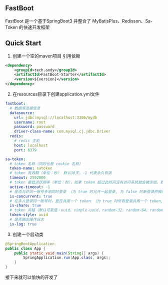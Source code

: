 ## FastBoot
FastBoot 是一个基于SpringBoot3 并整合了 MyBatisPlus、Redisson、Sa-Token 的快速开发框架

## Quick Start
1. 创建一个空的maven项目
引用依赖
```xml
<dependency>
    <groupId>tech.andy</groupId>
    <artifactId>FastBoot-Starter</artifactId>
    <version>${version}</version>
</dependency>
```
2. 在resources目录下创建application.yml文件
```yaml
fastboot:
  # 数据库连接信息
  datasource:
    url: jdbc:mysql://localhost:3306/mydb
    username: root
    password: password
    driver-class-name: com.mysql.cj.jdbc.Driver
  redis:
    # redis 主机
    host: localhost
    port: 6379

sa-token:
  # token 名称（同时也是 cookie 名称）
  token-name: satoken
  # token 有效期（单位：秒） 默认30天，-1 代表永久有效
  timeout: 2592000
  # token 最低活跃频率（单位：秒），如果 token 超过此时间没有访问系统就会被冻结，默认-1 代表不限制，永不冻结
  active-timeout: -1
  # 是否允许同一账号多地同时登录 （为 true 时允许一起登录, 为 false 时新登录挤掉旧登录）
  is-concurrent: true
  # 在多人登录同一账号时，是否共用一个 token （为 true 时所有登录共用一个 token, 为 false 时每次登录新建一个 token）
  is-share: true
  # token 风格（默认可取值：uuid、simple-uuid、random-32、random-64、random-128、tik）
  token-style: uuid
  # 是否输出操作日志
  is-log: true
```
3. 创建一个启动类
```java
@SpringBootApplication
public class App {
    public static void main(String[] args) {
        SpringApplication.run(App.class, args);
    }
}
```

接下来就可以愉快的开发了